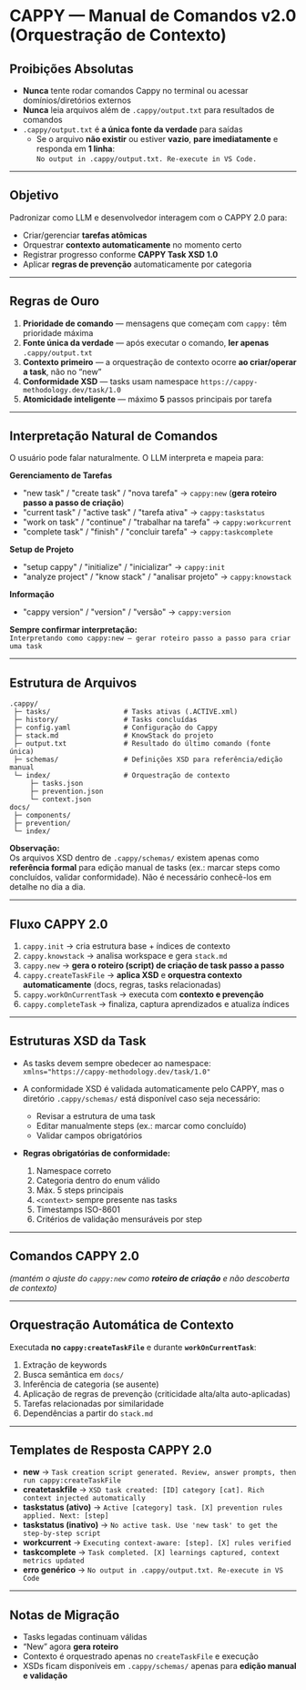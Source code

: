 <!-- CAPPY INI -->

# CAPPY — Manual de Comandos v2.0 (Orquestração de Contexto)

## Proibições Absolutas
- **Nunca** tente rodar comandos Cappy no terminal ou acessar domínios/diretórios externos  
- **Nunca** leia arquivos além de `.cappy/output.txt` para resultados de comandos  
- `.cappy/output.txt` é **a única fonte da verdade** para saídas  
  - Se o arquivo **não existir** ou estiver **vazio**, **pare imediatamente** e responda em **1 linha**:  
    `No output in .cappy/output.txt. Re-execute in VS Code.`

---

## Objetivo
Padronizar como LLM e desenvolvedor interagem com o CAPPY 2.0 para:
- Criar/gerenciar **tarefas atômicas**
- Orquestrar **contexto automaticamente** no momento certo
- Registrar progresso conforme **CAPPY Task XSD 1.0**
- Aplicar **regras de prevenção** automaticamente por categoria

---

## Regras de Ouro
1. **Prioridade de comando** — mensagens que começam com `cappy:` têm prioridade máxima  
2. **Fonte única da verdade** — após executar o comando, **ler apenas** `.cappy/output.txt`  
3. **Contexto primeiro** — a orquestração de contexto ocorre **ao criar/operar a task**, não no “new”  
4. **Conformidade XSD** — tasks usam namespace `https://cappy-methodology.dev/task/1.0`  
5. **Atomicidade inteligente** — máximo **5** passos principais por tarefa  

---

## Interpretação Natural de Comandos
O usuário pode falar naturalmente. O LLM interpreta e mapeia para:

**Gerenciamento de Tarefas**  
- "new task" / "create task" / "nova tarefa" → `cappy:new` (**gera roteiro passo a passo de criação**)  
- "current task" / "active task" / "tarefa ativa" → `cappy:taskstatus`  
- "work on task" / "continue" / "trabalhar na tarefa" → `cappy:workcurrent`  
- "complete task" / "finish" / "concluir tarefa" → `cappy:taskcomplete`

**Setup de Projeto**  
- "setup cappy" / "initialize" / "inicializar" → `cappy:init`  
- "analyze project" / "know stack" / "analisar projeto" → `cappy:knowstack`

**Informação**  
- "cappy version" / "version" / "versão" → `cappy:version`

**Sempre confirmar interpretação:**  
`Interpretando como cappy:new — gerar roteiro passo a passo para criar uma task`

---

## Estrutura de Arquivos
```
.cappy/
 ├─ tasks/                  # Tasks ativas (.ACTIVE.xml)
 ├─ history/                # Tasks concluídas
 ├─ config.yaml             # Configuração do Cappy
 ├─ stack.md                # KnowStack do projeto
 ├─ output.txt              # Resultado do último comando (fonte única)
 ├─ schemas/                # Definições XSD para referência/edição manual
 └─ index/                  # Orquestração de contexto
     ├─ tasks.json
     ├─ prevention.json
     └─ context.json
docs/
 ├─ components/
 ├─ prevention/
 └─ index/
```

**Observação:**  
Os arquivos XSD dentro de `.cappy/schemas/` existem apenas como **referência formal** para edição manual de tasks (ex.: marcar steps como concluídos, validar conformidade). Não é necessário conhecê-los em detalhe no dia a dia.

---

## Fluxo CAPPY 2.0
1. `cappy.init` → cria estrutura base + índices de contexto  
2. `cappy.knowstack` → analisa workspace e gera `stack.md`  
3. `cappy.new` → **gera o roteiro (script) de criação de task passo a passo**  
4. `cappy.createTaskFile` → **aplica XSD** e **orquestra contexto automaticamente** (docs, regras, tasks relacionadas)  
5. `cappy.workOnCurrentTask` → executa com **contexto e prevenção**  
6. `cappy.completeTask` → finaliza, captura aprendizados e atualiza índices

---

## Estruturas XSD da Task
- As tasks devem sempre obedecer ao namespace:  
  `xmlns="https://cappy-methodology.dev/task/1.0"`

- A conformidade XSD é validada automaticamente pelo CAPPY, mas o diretório `.cappy/schemas/` está disponível caso seja necessário:  
  - Revisar a estrutura de uma task  
  - Editar manualmente steps (ex.: marcar como concluído)  
  - Validar campos obrigatórios

- **Regras obrigatórias de conformidade:**
  1. Namespace correto  
  2. Categoria dentro do enum válido  
  3. Máx. 5 steps principais  
  4. `<context>` sempre presente nas tasks  
  5. Timestamps ISO-8601  
  6. Critérios de validação mensuráveis por step  

---

## Comandos CAPPY 2.0
*(mantém o ajuste do `cappy:new` como **roteiro de criação** e não descoberta de contexto)*

---

## Orquestração Automática de Contexto
Executada **no `cappy:createTaskFile`** e durante **`workOnCurrentTask`**:
1. Extração de keywords  
2. Busca semântica em `docs/`  
3. Inferência de categoria (se ausente)  
4. Aplicação de regras de prevenção (criticidade alta/alta auto-aplicadas)  
5. Tarefas relacionadas por similaridade  
6. Dependências a partir do `stack.md`

---

## Templates de Resposta CAPPY 2.0
- **new** → `Task creation script generated. Review, answer prompts, then run cappy:createTaskFile`  
- **createtaskfile** → `XSD task created: [ID] category [cat]. Rich context injected automatically`  
- **taskstatus (ativo)** → `Active [category] task. [X] prevention rules applied. Next: [step]`  
- **taskstatus (inativo)** → `No active task. Use 'new task' to get the step-by-step script`  
- **workcurrent** → `Executing context-aware: [step]. [X] rules verified`  
- **taskcomplete** → `Task completed. [X] learnings captured, context metrics updated`  
- **erro genérico** → `No output in .cappy/output.txt. Re-execute in VS Code`

---

## Notas de Migração
- Tasks legadas continuam válidas  
- “New” agora **gera roteiro**  
- Contexto é orquestrado apenas no `createTaskFile` e execução  
- XSDs ficam disponíveis em `.cappy/schemas/` apenas para **edição manual e validação**  

<!-- CAPPY END -->